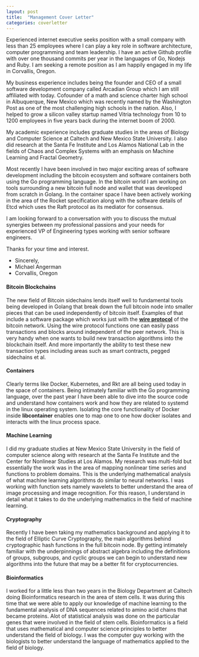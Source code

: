 ```yaml
---
layout: post
title:  "Management Cover Letter"
categories: coverletter
---
```


Experienced internet executive seeks position with a small company with less than 25 employees where I can play a key role in software architecture, computer programming and team leadership. I have an active Github profile with over one thousand commits per year in the languages of Go, Nodejs and Ruby.  I am seeking a remote position as I am happily engaged in my life in Corvallis, Oregon.

My business experience includes being the founder and CEO of a small software development company called Arcadian Group which I am still affiliated with today.  Cofounder of a math and science charter high school in Albuquerque, New Mexico which was recently named by the Washington Post as one of the most challenging high schools in the nation. Also, I helped to grow a silicon valley startup named Vitria technology from 10 to 1200 employees in five years back during the internet boom of 2000.

My academic experience includes graduate studies in the areas of Biology and Computer Science at Caltech and New Mexico State University.  I also did research at the Santa Fe Institute and Los Alamos National Lab in the fields of Chaos and Complex Systems with an emphasis on Machine Learning and Fractal Geometry.

Most recently I have been involved in two major exciting areas of software development including the bitcoin ecosystem and software containers both using the Go programming language.  In the bitcoin world I am working on tools surrounding a new bitcoin full node and wallet that was developed from scratch in Golang.  In the container space I have been actively working in the area of the Rocket specification along with the software details of Etcd which uses the Raft protocol as its mediator for consensus.

I am looking forward to a conversation with you to discuss the mutual synergies between my professional passions and your needs for experienced VP of Engineering types working with senior software engineers.

Thanks for your time and interest.

* Sincerely,
* Michael Angerman
* Corvallis, Oregon

#### Bitcoin Blockchains

The new field of Bitcoin sidechains lends itself well to fundamental tools being developed in Golang that break down the full bitcoin node into smaller pieces that can be used independently of bitcoin itself.  Examples of that include a software package which works just with the
**[wire protocol](https://github.com/btcsuite/btcd/tree/master/wire#wire)**
of the bitcoin network.  Using the wire protocol functions one can easily pass transactions and blocks around independent of the peer network.  This is very handy when one wants to build new transaction algorithms into the blockchain itself.  And more importantly the ability to test these new transaction types including areas such as smart contracts, pegged sidechains et al.

#### Containers

Clearly terms like Docker, Kubernetes, and Rkt are all being used today in the space of containers.  Being intimately familiar with the Go programming language, over the past year I have been able to dive into the source code and understand how containers work and how they are related to systemd in the linux operating system.  Isolating the core functionality of Docker inside **libcontainer** enables one to map one to one how docker isolates and interacts with the linux process space.

#### Machine Learning

I did my graduate studies at New Mexico State University in the field of computer science along with research at the Santa Fe Institute and the Center for Nonlinear Studies at Los Alamos.  My research was multi-fold but essentially the work was in the area of mapping nonlinear time series and functions to problem domains.  This is the underlying mathematical analysis of what machine learning algorithms do similar to neural networks. I was working with function sets namely wavelets to better understand the area of image processing and image recognition.  For this reason, I understand in detail what it takes to do the underlying mathematics in the field of machine learning.

#### Cryptography

Recently I have been taking my mathematics background and applying it to the field of Elliptic Curve Cryptography, the main algorithms behind cryptographic hash functions in the full bitcoin node.  By getting intimately familiar with the underpinnings of abstract algebra including the definitions of groups, subgroups, and cyclic groups we can begin to understand new algorithms into the future that may be a better fit for cryptocurrencies.

#### Bioinformatics

I worked for a little less than two years in the Biology Department at Caltech doing Bioinformatics research in the area of stem cells.  It was during this time that we were able to apply our knowledge of machine learning to the fundamental analysis of DNA sequences related to amino acid chains that became proteins.  Alot of statistical analysis was done on the particular genes that were involved in the field of stem cells.  Bioinformatics is a field that uses mathematical and computer science principles to better understand the field of biology.  I was the computer guy working with the biologists to better understand the language of mathematics applied to the field of biology.
